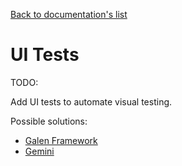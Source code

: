 [Back to documentation's list](./)

# UI Tests

TODO:

Add UI tests to automate visual testing.

Possible solutions:

- [Galen Framework](http://galenframework.com)
- [Gemini](https://gemini-testing.github.io)
